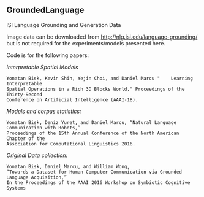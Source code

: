 ## GroundedLanguage
ISI Language Grounding and Generation Data

Image data can be downloaded from http://nlg.isi.edu/language-grounding/ but is not required for the experiments/models presented here.

Code is for the following papers:

*Interpretable Spatial Models*

    Yonatan Bisk, Kevin Shih, Yejin Choi, and Daniel Marcu "	Learning Interpretable 
    Spatial Operations in a Rich 3D Blocks World," Proceedings of the Thirty-Second 
    Conference on Artificial Intelligence (AAAI-18).


*Models and corpus statistics:*

    Yonatan Bisk, Deniz Yuret, and Daniel Marcu, “Natural Language Communication with Robots,”
    Proceedings of the 15th Annual Conference of the North American Chapter of the 
    Association for Computational Linguistics 2016.

*Original Data collection:*

    Yonatan Bisk, Daniel Marcu, and William Wong, 
    “Towards a Dataset for Human Computer Communication via Grounded Language Acquisition,”
    In the Proceedings of the AAAI 2016 Workshop on Symbiotic Cognitive Systems
